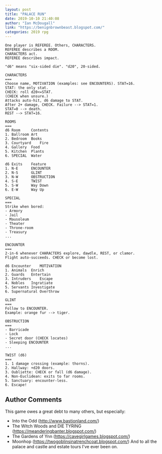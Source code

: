 ```yaml
---
layout: post
title: "PALACE RUN"
date: 2019-10-10 21:40:08
author: "Ian McDougall"
link: "https://benignbrownbeast.blogspot.com/"
categories: 2019 rpg
---
```


 
```
One player is REFEREE. Others, CHARACTERS.
REFEREE describes a ROOM.
CHARACTERS act.
REFEREE describes impact.

"d6" means "six-sided die". "d20", 20-sided.

CHARACTERS
===
Choose name, MOTIVATION (examples: see ENCOUNTERS). STAT=16.
STAT: the only stat.
CHECK: roll d20<=STAT.
(CHECK when unsure.)
Attacks auto-hit, d6 damage to STAT.
After 2+ damage, CHECK. Failure --> STAT=1.
STAT=0 --> death.
REST --> STAT=16.

ROOMS
===
d6 Room		Contents
1. Ballroom	Art
2. Bedroom	Books
3. Courtyard	Fire
4. Gallery	Food
5. Kitchen	Plants
6. SPECIAL	Water

d6 Exits	Feature
1. N-E		ENCOUNTER
2. N-S		GLINT
3. N-W		OBSTRUCTION
4. S-E		TWIST
5. S-W		Way Down
6. E-W		Way Up

SPECIAL
===
Strike when bored:
- Armory
- Jail
- Mausoleum
- Theater
- Throne-room
- Treasury
...

ENCOUNTER
===
2-in-6 whenever CHARACTERS explore, dawdle, REST, or clamor.
Flight auto-succeeds. CHECK or become lost.

d6 Encounter	MOTIVATION
1. Animals	Enrich
2. Guards	Entertain
3. Intruders	Escape
4. Nobles	Ingratiate
5. Servants	Investigate
6. Supernatural	Overthrow

GLINT
===
Follow to ENCOUNTER.
Example: orange fur --> tiger.

OBSTRUCTION
===
- Barricade
- Lock
- Secret door (CHECK locates)
- Sleeping ENCOUNTER
...

TWIST (d6)
===
1. 1 damage crossing (example: thorns).
2. Hallway: +d20 doors.
3. Oubliette: CHECK or fall (d6 damage).
4. Non-Euclidean: exits to far rooms.
5. Sanctuary: encounter-less.
6. Escape!

```
## Author Comments
This game owes a great debt to many others, but especially:
- Into the Odd (http://www.bastionland.com/)
- The Witch Woods and DIE TYRING (https://meanderingbanter.blogspot.com/)
- The Gardens of Ynn (https://cavegirlgames.blogspot.com/)
- Moonhop (https://twogoblinsinatrenchcoat.blogspot.com/)
And to all the palace and castle and estate tours I've ever been on.
